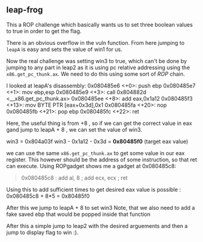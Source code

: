 ## leap-frog

This a ROP challenge which basically wants us to set three boolean values to true in order to get the flag.

There is an obvious overflow in the vuln function. From here jumping to `leapA` is easy and sets the value of win1 for us.

Now the real challenge was setting win3 to true, which can't be done by jumping to any part in leap2 as it is using pc relative addressing using the `x86.get_pc_thunk.ax`. We need to do this using some sort of *ROP* chain.

I looked at leapA's disassembly:
   0x080485e6 <+0>:		push   ebp
   0x080485e7 <+1>:		mov    ebp,esp
   0x080485e9 <+3>:		call   0x804882d <\_\_x86.get\_pc\_thunk.ax>
   0x080485ee <+8>:		add    eax,0x1a12
   0x080485f3 <+13>:	mov    BYTE PTR [eax+0x3d],0x1
   0x080485fa <+20>:	nop
   0x080485fb <+21>:	pop    ebp
   0x080485fc <+22>:	ret 

Here, the useful thing is from +8 , so if we can get the correct value in eax gand jump to leapA + 8 , we can set the value of win3.

win3 = 0x804a03f
win3 - 0x1a12 - 0x3d = **0x80485f0** (target eax value)

we can use the same `x86.get_pc_thunk.ax` to get some value in our eax register. This however should be the address of some instruction, so that ret can execute. Using ROPgadget shows me a gadget at 0x080485c8:
> 0x080485c8 : add al, 8 ; add ecx, ecx ; ret

Using this to add sufficient times to get desired eax value is possible : 0x080485c8 + 8\*5 =  0x80485f0

After this we jump to leapA + 8 to set win3
Note, that we also need to add a fake saved ebp that would be popped inside that function

After this a simple jump to leap2 with the desired arguements and then a jump to display flag to win :).

